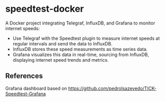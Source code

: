 # speedtest-docker

A Docker project integrating Telegraf, InfluxDB, and Grafana to monitor internet speeds:

- Use Telegraf with the Speedtest plugin to measure internet speeds at regular intervals and send the data to InfluxDB.
- InfluxDB stores these speed measurements as time series data.
- Grafana visualizes this data in real-time, sourcing from InfluxDB, displaying internet speed trends and metrics.

## References
Grafana dashboard based on https://github.com/pedrolsazevedo/TICK-Speedtest-Grafana